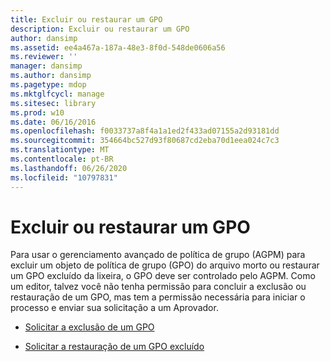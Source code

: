 ```yaml
---
title: Excluir ou restaurar um GPO
description: Excluir ou restaurar um GPO
author: dansimp
ms.assetid: ee4a467a-187a-48e3-8f0d-548de0606a56
ms.reviewer: ''
manager: dansimp
ms.author: dansimp
ms.pagetype: mdop
ms.mktglfcycl: manage
ms.sitesec: library
ms.prod: w10
ms.date: 06/16/2016
ms.openlocfilehash: f0033737a8f4a1a1ed2f433ad07155a2d93181dd
ms.sourcegitcommit: 354664bc527d93f80687cd2eba70d1eea024c7c3
ms.translationtype: MT
ms.contentlocale: pt-BR
ms.lasthandoff: 06/26/2020
ms.locfileid: "10797831"
---
```

# Excluir ou restaurar um GPO


Para usar o gerenciamento avançado de política de grupo (AGPM) para excluir um objeto de política de grupo (GPO) do arquivo morto ou restaurar um GPO excluído da lixeira, o GPO deve ser controlado pelo AGPM. Como um editor, talvez você não tenha permissão para concluir a exclusão ou restauração de um GPO, mas tem a permissão necessária para iniciar o processo e enviar sua solicitação a um Aprovador.

-   [Solicitar a exclusão de um GPO](request-deletion-of-a-gpo-agpm30ops.md)

-   [Solicitar a restauração de um GPO excluído](request-restoration-of-a-deleted-gpo-agpm30ops.md)

 

 






